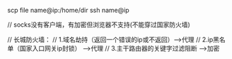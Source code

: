 scp file name@ip:/home/dir 
ssh name@ip

// socks没有客户端，有加密但浏览器不支持(不能穿过国家防火墙)

// 长城防火墙：
// 1.域名劫持（返回一个错误的ip或不返回）-->代理
// 2.ip黑名单（国家入口网关ip封锁）	 -->代理
// 3.主干路由器的关键字过滤阻断		 -->加密
